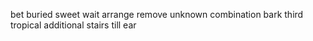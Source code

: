bet buried sweet wait arrange remove unknown combination bark third tropical additional stairs till ear